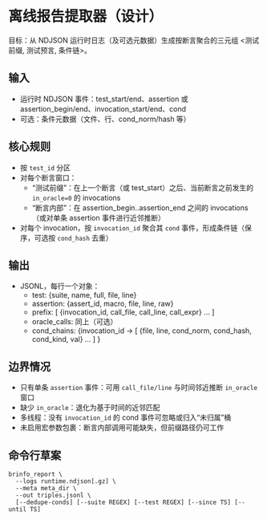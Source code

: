 # 离线报告提取器（设计）

目标：从 NDJSON 运行时日志（及可选元数据）生成按断言聚合的三元组 <测试前缀, 测试预言, 条件链>。

## 输入

- 运行时 NDJSON 事件：test_start/end、assertion 或 assertion_begin/end、invocation_start/end、cond
- 可选：条件元数据（文件、行、cond_norm/hash 等）

## 核心规则

- 按 `test_id` 分区
- 对每个断言窗口：
  - “测试前缀”：在上一个断言（或 test_start）之后、当前断言之前发生的 `in_oracle=0` 的 invocations
  - “断言内部”：在 assertion_begin..assertion_end 之间的 invocations（或对单条 assertion 事件进行近邻推断）
- 对每个 invocation，按 `invocation_id` 聚合其 `cond` 事件，形成条件链（保序，可选按 `cond_hash` 去重）

## 输出

- JSONL，每行一个对象：
  - test: {suite, name, full, file, line}
  - assertion: {assert_id, macro, file, line, raw}
  - prefix: [ {invocation_id, call_file, call_line, call_expr} ... ]
  - oracle_calls: 同上（可选）
  - cond_chains: {invocation_id -> [ {file, line, cond_norm, cond_hash, cond_kind, val} ... ] }

## 边界情况

- 只有单条 `assertion` 事件：可用 `call_file/line` 与时间邻近推断 `in_oracle` 窗口
- 缺少 `in_oracle`：退化为基于时间的近邻匹配
- 多线程：没有 `invocation_id` 的 cond 事件可忽略或归入“未归属”桶
- 未启用宏参数包裹：断言内部调用可能缺失，但前缀路径仍可工作

## 命令行草案

```
brinfo_report \
  --logs runtime.ndjson[.gz] \
  --meta meta_dir \
  --out triples.jsonl \
  [--dedupe-conds] [--suite REGEX] [--test REGEX] [--since TS] [--until TS]
```
